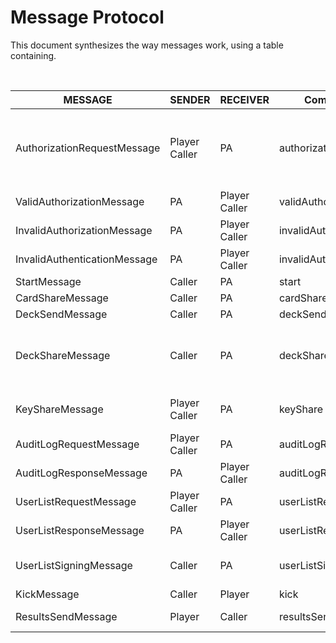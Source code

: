 # **Message Protocol**

This document synthesizes the way messages work, using a table containing.

<br>

| **MESSAGE**            | **SENDER**   | **RECEIVER** | **Command**     | **Args**                                       |
| ---------------------------- | ------------------ | ------------------ | --------------------- | ---------------------------------------------------- |
| AuthorizationRequestMessage  | Player<br />Caller | PA                 | authorizationRequest  | user type, nickname, user public key, cc certificate |
| ValidAuthorizationMessage    | PA                 | Player<br />Caller | validAuthorization    | PA public key                                        |
| InvalidAuthorizationMessage  | PA                 | Player<br />Caller | invalidAuthorization  | -                                                    |
| InvalidAuthenticationMessage | PA                 | Player<br />Caller | invalidAuthentication | error message                                        |
| StartMessage                 | Caller             | PA                 | start                 | deck size                                            |
| CardShareMessage             | Caller             | PA                 | cardShare             | card                                      |Player             |                       |                                                      |
| DeckSendMessage              | Caller             | PA                 | deckSend              | deck                                      |
| DeckShareMessage             | Caller             | PA                 | deckShare             | deck, signature, caller symmetric key                                     |
| KeyShareMessage              | Player<br />Caller | PA                 | keyShare              | user symmetric key                             |
| AuditLogRequestMessage       | Player<br />Caller | PA                 | auditLogRequest       | -                                            |
| AuditLogResponseMessage      | PA                 | Player<br />Caller | auditLogResponse      | audit logs                                |
| UserListRequestMessage       | Player<br />Caller | PA                 | userListRequest       | -                                            |
| UserListResponseMessage      | PA                 | Player<br />Caller | userListResponse      | users list, signature                              |
| UserListSigningMessage      | Caller                 | PA | userListSigning      | final users list, signature                              |
| KickMessage      | Caller                 | Player | kick      | nickname                              |
| ResultsSendMessage      |         Player         | Caller | resultsSend      | deck, winners                              |